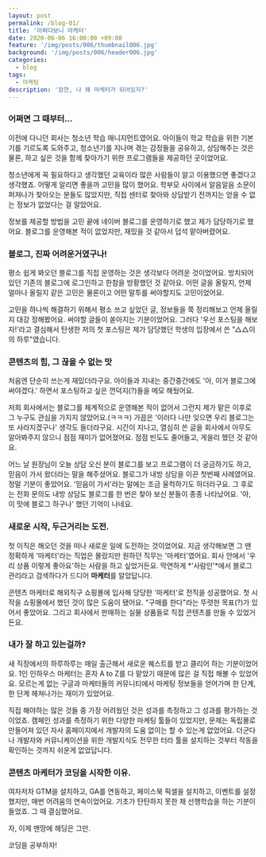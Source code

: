```yaml
---
layout: post
permalink: /blog-01/
title: '어쩌다보니 마케터'
date: 2020-06-06 16:00:00 +09:00
feature: '/img/posts/006/thumbnail006.jpg'
background: '/img/posts/006/header006.jpg'
categories:
  - blog
tags:
  - 마케팅
description: '잠깐, 나 왜 마케터가 되어있지?'
---
```




### 어쩌면 그 때부터...

   이전에 다니던 회사는 청소년 학습 매니지먼트였어요. 아이들이 학교 학습을 위한 기본기를 기르도록 도와주고, 청소년기를 지나며 겪는 감정들을 공유하고, 상담해주는 것은 물론, 하고 싶은 것을 함께 찾아가기 위한 프로그램들을 제공하던 곳이었어요.

   청소년에게 꼭 필요하다고 생각했던 교육이라 많은 사람들이 알고 이용했으면 좋겠다고 생각했죠. 어떻게 알리면 좋을까 고민을 많이 했어요. 학부모 사이에서 알음알음 소문이 퍼져나가 찾아오는 분들도 많았지만, 직접 센터로 찾아와 상담받기 전까지는 얻을 수 없는 정보가 없었다는 걸 알았어요.

   정보를 제공할 방법을 고민 끝에 네이버 블로그를 운영하기로 했고 제가 담당하기로 했어요. 블로그를 운영해본 적이 없었지만, 재밌을 것 같아서 덥석 맡아버렸어요.

### 블로그, 진짜 어려운거였구나!

   평소 쉽게 봐오던 블로그를 직접 운영하는 것은 생각보다 어려운 것이었어요. 방치되어있던 기존의 블로그에 로그인하고 한참을 방황했던 것 같아요. 어떤 글을 올릴지, 언제 얼마나 올릴지 같은 고민은 물론이고 어떤 말투를 써야할지도 고민이었어요.

   고민을 하나씩 해결하기 위해서 평소 쓰고 싶었던 글, 정보들을 쭉 정리해보고 언제 올릴지 대강 정해봤어요. 써야할 글들이 쏟아지는 기분이었어요. 그러다 '우선 포스팅을 해보자!'라고 결심해서 탄생한 저의 첫 포스팅은 제가 담당했던 학생의 입장에서 쓴 "△△이의 하루"였습니다.

### 콘텐츠의 힘, 그 끊을 수 없는 맛

   처음엔 단순히 쓰는게 재밌더라구요. 아이들과 지내는 중간중간에도 '아, 이거 블로그에 써야겠다.' 하면서 포스팅하고 싶은 껀덕지(?)들을 메모 해뒀어요.

   저희 회사에서는 블로그를 체계적으로 운영해본 적이 없어서 그런지 제가 맡은 이후로 그 누구도 관심을 가지지 않았어요.(ㅋㅋㅋ) 가끔은 '이러다 나만 잊으면 우리 블로그는 또 사라지겠구나' 생각도 들더라구요. 시간이 지나고, 열심히 쓴 글을 회사에서 아무도 알아봐주지 않으니 점점 재미가 없어졌어요. 점점 빈도도 줄어들고, 게을리 했던 것 같아요.

   어느 날 원장님이 오늘 상담 오신 분이 블로그를 보고 프로그램이 더 궁금하기도 하고, 믿음이 가서 왔더라는 말을 해주셨어요. 블로그가 내방 상담을 이끈 첫번째 사례였어요. 정말 기분이 좋았어요. '믿음이 가서'라는 말에는 조금 울컥하기도 하더라구요. 그 후로는 전화 문의도 내방 상담도 블로그를 한 번은 찾아 보신 분들이 종종 나타났어요. '아, 이 맛에 블로그 하구나' 했던 기억이 나네요.

### 새로운 시작, 두근거리는 도전.

   첫 이직은 해오던 것을 떠나 새로운 일에 도전하는 것이었어요. 지금 생각해보면 그 땐 정확하게 '마케터'라는 직업은 몰랐지만 원하던 직무는 '마케터'였어요. 회사 안에서 '우리 상품 이렇게 좋아요'하는 사람을 하고 싶었거든요. 막연하게 *'사람인'*에서 블로그 관리라고 검색하다가 드디어 **마케터**를 알았답니다.

   콘텐츠 마케터로 해외직구 쇼핑몰에 입사해 당당한 '마케터'로 전직을 성공했어요. 첫 시작을 쇼핑몰에서 했던 것이 많은 도움이 됐어요. "구매를 한다"라는 뚜렷한 목표(?)가 있어서 좋았어요. 그리고 회사에서 판매하는 실물 상품들로 직접 콘텐츠를 만들 수 있었거든요.

### 내가 잘 하고 있는걸까?

  새 직장에서의 하루하루는 매일 출근해서 새로운 퀘스트를 받고 클리어 하는 기분이었어요. 1인 인하우스 마케터는 혼자 A to Z를 다 맡았기 때문에 많은 걸 직접 해볼 수 있었어요. 모르는게 없는 구글과 마케터들의 커뮤니티에서 마케팅 정보들을 얻어가며 한 단계, 한 단계 헤쳐나가는 재미가 있었어요.

  직접 해야하는 많은 것들 중 가장 어려웠던 것은 성과를 측정하고 그 성과를 평가하는 것이었죠. 캠페인 성과를 측정하기 위한 다양한 마케팅 툴들이 있었지만, 문제는 독립몰로 만들어져 있던 자사 홈페이지에서 개발자의 도움 없이는 할 수 있는게 없었어요. 더군다나 개발자와 커뮤니케이션을 위한 개발지식도 전무한 터라 툴을 설치하는 것부터 작동을 확인하는 것까지 쉬운게 없었답니다.

### 콘텐츠 마케터가 코딩을 시작한 이유.

  여차저차 GTM을 설치하고, GA를 연동하고, 페이스북 픽셀을 설치하고, 이벤트를 설정했지만, 매번 어려움의 연속이었어요. 기초가 탄탄하지 못한 채 선행학습을 하는 기분이 들었죠. 그 때 결심했어요.

  자, 이제 맨땅에 헤딩은 그만.

  코딩을 공부하자!
